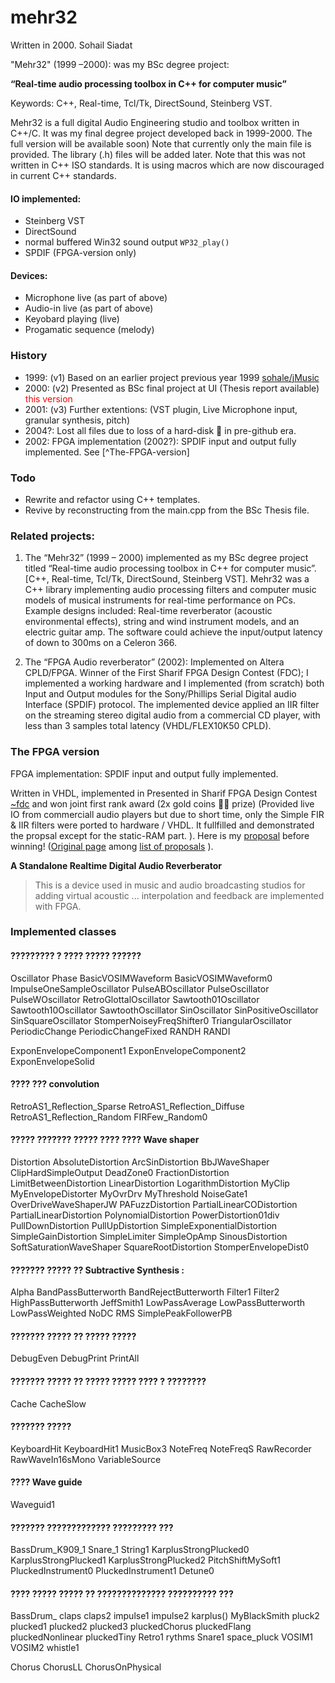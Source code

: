 mehr32
======
Written in 2000. Sohail Siadat


"Mehr32" (1999 –2000): was my BSc degree project:

**“Real-time audio processing toolbox in C++ for computer music”**

Keywords: C++, Real-time, Tcl/Tk, DirectSound, Steinberg VST.


Mehr32 is a full digital Audio Engineering studio and toolbox written in C++/C.
It was my final degree project developed back in 1999-2000. The full version will be available soon)
Note that currently only the main file is provided. The library (.h) files will be added later.
Note  that this was not written in C++ ISO standards. It is using macros which are now discouraged in current C++ standards.

#### IO implemented:
* Steinberg VST
* DirectSound
* normal buffered Win32 sound output `WP32_play()`
* SPDIF (FPGA-version only)
#### Devices:
* Microphone live (as part of above)
* Audio-in live (as part of above)
* Keyobard playing (live)
* Progamatic sequence (melody)

### History
* 1999: (v1) Based on an earlier project previous year 1999 [sohale/jMusic](https://github.com/sohale/jMusic)
* 2000: (v2) Presented as BSc final project at UI (Thesis report available) <span style="color:red">this version</span>
* 2001: (v3) Further extentions: (VST plugin, Live Microphone input, granular synthesis, pitch)
* 2004?: Lost all files due to loss of a hard-disk 🥺 in pre-github era.
* 2002: FPGA implementation (2002?): SPDIF input and output fully implemented. See [^The-FPGA-version]


### Todo
* Rewrite and refactor using C++ templates.
* Revive by reconstructing from the main.cpp from the BSc Thesis file.



### Related projects:
 1.	The “Mehr32” (1999 – 2000) implemented as my BSc degree project titled “Real-time audio processing toolbox in C++ for computer music”. [C++, Real-time, Tcl/Tk, DirectSound, Steinberg VST]. Mehr32 was a C++ library implementing audio processing filters and computer music models of musical instruments for real-time performance on PCs. Example designs included: Real-time reverberator (acoustic environmental effects), string and wind instrument models, and an electric guitar amp. The software could achieve the input/output latency of down to 300ms on a Celeron 366.

 2.	The “FPGA Audio reverberator” (2002): Implemented on Altera CPLD/FPGA. Winner of the First Sharif FPGA Design Contest (FDC); I implemented a working hardware and I implemented (from scratch) both Input and Output modules for the Sony/Phillips Serial Digital audio Interface (SPDIF) protocol. The implemented device applied an IIR filter on the streaming stereo digital audio from a commercial CD player, with less than 3 samples total latency (VHDL/FLEX10K50 CPLD).


### The FPGA version
FPGA implementation: SPDIF input and output fully implemented.

Written in VHDL, implemented in Presented in Sharif FPGA Design Contest [~fdc](http://ce.sharif.edu/~fdc/)
and won joint first rank award (2x gold coins 🥇🥇 prize)
(Provided live IO from commerciall audio players but due to short time, only the Simple FIR & IIR filters were ported to hardware / VHDL. It fullfilled and demonstrated the propsal except for the static-RAM part. ).
Here is my [proposal](reconstruction/docs/25-fdc-sohail.pdf) before winning!
([Original page](http://ce.sharif.edu/~fdc/proposals/25.pdf) among [list of proposals](http://ce.sharif.edu/~fdc/proposals/sample.html) ).

**A Standalone Realtime Digital Audio Reverberator**

> This is a device used in music and audio broadcasting studios for adding virtual acoustic ... interpolation and feedback are implemented with FPGA.

### Implemented classes

#### ????????? ? ???? ????? ??????
Oscillator
Phase
BasicVOSIMWaveform
BasicVOSIMWaveform0
ImpulseOneSampleOscillator
PulseABOscillator
PulseOscillator
PulseWOscillator
RetroGlottalOscillator
Sawtooth01Oscillator
Sawtooth10Oscillator
SawtoothOscillator
SinOscillator
SinPositiveOscillator
SinSquareOscillator
StomperNoiseyFreqShifter0
TriangularOscillator
PeriodicChange
PeriodicChangeFixed
RANDH
RANDI

ExponEnvelopeComponent1
ExponEnvelopeComponent2
ExponEnvelopeSolid


#### ???? ??? convolution
RetroAS1_Reflection_Sparse
RetroAS1_Reflection_Diffuse
RetroAS1_Reflection_Random
FIRFew_Random0

#### ????? ??????? ????? ???? ???? Wave shaper
Distortion
AbsoluteDistortion
ArcSinDistortion
BbJWaveShaper
ClipHardSimpleOutput
DeadZone0
FractionDistortion
LimitBetweenDistortion
LinearDistortion
LogarithmDistortion
MyClip
MyEnvelopeDistorter
MyOvrDrv
MyThreshold
NoiseGate1
OverDriveWaveShaperJW
PAFuzzDistortion
PartialLinearCODistortion
PartialLinearDistortion
PolynomialDistortion
PowerDistortion01div
PullDownDistortion
PullUpDistortion
SimpleExponentialDistortion
SimpleGainDistortion
SimpleLimiter
SimpleOpAmp
SinousDistortion
SoftSaturationWaveShaper
SquareRootDistortion
StomperEnvelopeDist0


#### ??????? ????? ?? Subtractive Synthesis :
Alpha
BandPassButterworth
BandRejectButterworth
Filter1
Filter2
HighPassButterworth
JeffSmith1
LowPassAverage
LowPassButterworth
LowPassWeighted
NoDC
RMS
SimplePeakFollowerPB


#### ??????? ????? ?? ????? ?????
DebugEven
DebugPrint
PrintAll

#### ??????? ????? ?? ????? ????? ???? ? ????????
Cache
CacheSlow

#### ??????? ?????
KeyboardHit
KeyboardHit1
MusicBox3
NoteFreq
NoteFreqS
RawRecorder
RawWaveIn16sMono
VariableSource
#### ???? Wave guide
Waveguid1
#### ??????? ????????????? ????????? ???
BassDrum_K909_1
Snare_1
String1
KarplusStrongPlucked0
KarplusStrongPlucked1
KarplusStrongPlucked2
PitchShiftMySoft1
PluckedInstrument0
PluckedInstrument1
Detune0

#### ???? ????? ????? ?? ?????????????? ?????????? ???
BassDrum_
claps
claps2
impulse1
impulse2
karplus()
MyBlackSmith
pluck2
plucked1
plucked2
plucked3
pluckedChorus
pluckedFlang
pluckedNonlinear
pluckedTiny
Retro1
rythms
Snare1
space_pluck
VOSIM1
VOSIM2
whistle1

Chorus
ChorusLL
ChorusOnPhysical
